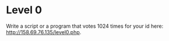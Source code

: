 # Level 0
Write a script or a program that votes 1024 times for your id here: http://158.69.76.135/level0.php.
